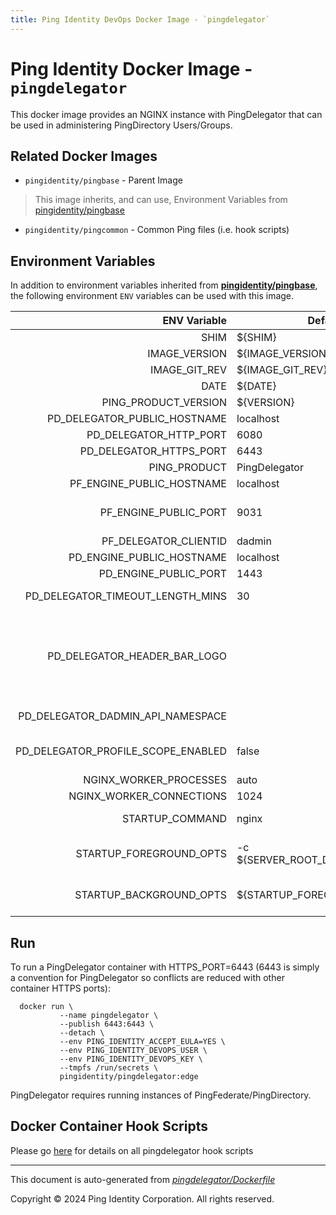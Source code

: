 ```yaml
---
title: Ping Identity DevOps Docker Image - `pingdelegator`
---
```


# Ping Identity Docker Image - `pingdelegator`

This docker image provides an NGINX instance with PingDelegator
that can be used in administering PingDirectory Users/Groups.

## Related Docker Images
- `pingidentity/pingbase` - Parent Image
> This image inherits, and can use, Environment Variables from [pingidentity/pingbase](https://devops.pingidentity.com/docker-images/pingbase/)
- `pingidentity/pingcommon` - Common Ping files (i.e. hook scripts)


## Environment Variables
In addition to environment variables inherited from **[pingidentity/pingbase](https://devops.pingidentity.com/docker-images/pingbase/)**,
the following environment `ENV` variables can be used with
this image.

|                       ENV Variable | Default                              | Description                                                                                                                                                                                                                                                                                                                                                                                                                                                    |
| ---------------------------------: | ------------------------------------ | -------------------------------------------------------------------------------------------------------------------------------------------------------------------------------------------------------------------------------------------------------------------------------------------------------------------------------------------------------------------------------------------------------------------------------------------------------------- |
|                               SHIM | ${SHIM}                              |                                                                                                                                                                                                                                                                                                                                                                                                                                                                |
|                      IMAGE_VERSION | ${IMAGE_VERSION}                     |                                                                                                                                                                                                                                                                                                                                                                                                                                                                |
|                      IMAGE_GIT_REV | ${IMAGE_GIT_REV}                     |                                                                                                                                                                                                                                                                                                                                                                                                                                                                |
|                               DATE | ${DATE}                              |                                                                                                                                                                                                                                                                                                                                                                                                                                                                |
|               PING_PRODUCT_VERSION | ${VERSION}                           |                                                                                                                                                                                                                                                                                                                                                                                                                                                                |
|       PD_DELEGATOR_PUBLIC_HOSTNAME | localhost                            |                                                                                                                                                                                                                                                                                                                                                                                                                                                                |
|             PD_DELEGATOR_HTTP_PORT | 6080                                 |                                                                                                                                                                                                                                                                                                                                                                                                                                                                |
|            PD_DELEGATOR_HTTPS_PORT | 6443                                 |                                                                                                                                                                                                                                                                                                                                                                                                                                                                |
|                       PING_PRODUCT | PingDelegator                        | Ping product name                                                                                                                                                                                                                                                                                                                                                                                                                                              |
|          PF_ENGINE_PUBLIC_HOSTNAME | localhost                            | The hostname for the public Ping Federate instance used for SSO.                                                                                                                                                                                                                                                                                                                                                                                               |
|              PF_ENGINE_PUBLIC_PORT | 9031                                 | The port for the public Ping Federate instance used for SSO. NOTE: If using port 443 along with a base URL with no specified port, set to an empty string.                                                                                                                                                                                                                                                                                                     |
|              PF_DELEGATOR_CLIENTID | dadmin                               | The client id that was set up with Ping Federate for Ping Delegator.                                                                                                                                                                                                                                                                                                                                                                                           |
|          PD_ENGINE_PUBLIC_HOSTNAME | localhost                            | The hostname for the DS instance the app will be interfacing with.                                                                                                                                                                                                                                                                                                                                                                                             |
|              PD_ENGINE_PUBLIC_PORT | 1443                                 | The HTTPS port for the DS instance the app will be interfacing with.                                                                                                                                                                                                                                                                                                                                                                                           |
|   PD_DELEGATOR_TIMEOUT_LENGTH_MINS | 30                                   | The length of time (in minutes) until the session will require a new login attempt                                                                                                                                                                                                                                                                                                                                                                             |
|       PD_DELEGATOR_HEADER_BAR_LOGO |                                      | The filename used as the logo in the header bar, relative to this application's build directory. Note about logos: The size of the image will be scaled down to fit 22px of height and a max-width of 150px. For best results, it is advised to make the image close to this height and width ratio as well as to crop out any blank spacing around the logo to maximize its presentation. e.g. '${SERVER_ROOT_DIR}/html/delegator/images/my_company_logo.png' |
|  PD_DELEGATOR_DADMIN_API_NAMESPACE |                                      | The namespace for the Delegated Admin API on the DS instance. In most cases, this does not need to be set here. e.g. 'dadmin/v2'                                                                                                                                                                                                                                                                                                                               |
| PD_DELEGATOR_PROFILE_SCOPE_ENABLED | false                                | Set to true if the "profile" scope is supported for the Delegated Admin OIDC client on PingFederate and you wish to use it to show the current user's name in the navigation.                                                                                                                                                                                                                                                                                  |
|             NGINX_WORKER_PROCESSES | auto                                 | The number of NginX worker processes -- Default: auto                                                                                                                                                                                                                                                                                                                                                                                                          |
|           NGINX_WORKER_CONNECTIONS | 1024                                 | The number of NginX worker connections -- Default: 1024                                                                                                                                                                                                                                                                                                                                                                                                        |
|                    STARTUP_COMMAND | nginx                                | The command that the entrypoint will execute in the foreground to instantiate the container                                                                                                                                                                                                                                                                                                                                                                    |
|            STARTUP_FOREGROUND_OPTS | -c ${SERVER_ROOT_DIR}/etc/nginx.conf | The command-line options to provide to the the startup command when the container starts with the server in the foreground. This is the normal start flow for the container                                                                                                                                                                                                                                                                                    |
|            STARTUP_BACKGROUND_OPTS | ${STARTUP_FOREGROUND_OPTS}           | The command-line options to provide to the the startup command when the container starts with the server in the background. This is the debug start flow for the container                                                                                                                                                                                                                                                                                     |

## Run
To run a PingDelegator container with HTTPS_PORT=6443 (6443 is simply a convention for
PingDelegator so conflicts are reduced with other container HTTPS ports):

```shell
  docker run \
           --name pingdelegator \
           --publish 6443:6443 \
           --detach \
           --env PING_IDENTITY_ACCEPT_EULA=YES \
           --env PING_IDENTITY_DEVOPS_USER \
           --env PING_IDENTITY_DEVOPS_KEY \
           --tmpfs /run/secrets \
           pingidentity/pingdelegator:edge
```

PingDelegator requires running instances of PingFederate/PingDirectory.

## Docker Container Hook Scripts

Please go [here](https://github.com/pingidentity/pingidentity-devops-getting-started/tree/master/docs/docker-images/pingdelegator/hooks/README.md) for details on all pingdelegator hook scripts

---
This document is auto-generated from _[pingdelegator/Dockerfile](https://github.com/pingidentity/pingidentity-docker-builds/blob/master/pingdelegator/Dockerfile)_

Copyright © 2024 Ping Identity Corporation. All rights reserved.
